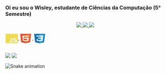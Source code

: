 ### Oi eu sou o Wisley, estudante de Ciências da Computação (5° Semestre)
<div align="center">
  <a href="https://github.com/wisleyaraujo">
  <img height="180em" src="https://github-readme-stats.vercel.app/api?username=wisleyaraujo&&show_icons=true&theme=dracula&include_all_commits=true&count_private=true"/>
  <img height="180em" src="https://github-readme-stats.vercel.app/api/top-langs/?username=wisleyaraujo&layout=demo&langs_count=7&theme=dracula"/>
     <img height="180em" src="https://github-readme-stats.vercel.app/api/wakatime?username=wisleyaraujo"/>
      
    
</div>
<div style="display: inline_block"><br>
  <img align="center" alt="Zey-Js" height="30" width="40" src="https://raw.githubusercontent.com/devicons/devicon/master/icons/javascript/javascript-plain.svg">
  <img align="center" alt="Zey-HTML" height="30" width="40" src="https://raw.githubusercontent.com/devicons/devicon/master/icons/html5/html5-original.svg">
  <img align="center" alt="Zey-CSS" height="30" width="40" src="https://raw.githubusercontent.com/devicons/devicon/master/icons/css3/css3-original.svg">
  
</div>
  
  ##
 
<div> 
  <a href = "mailto:wisleyaraujosantos@gmail.com"><img src="https://img.shields.io/badge/-Gmail-%23333?style=for-the-badge&logo=gmail&logoColor=white" target="_blank"></a>
  <a href="https://www.linkedin.com/in/wisley-araujo-203324205/" target="_blank"><img src="https://img.shields.io/badge/-LinkedIn-%230077B5?style=for-the-badge&logo=linkedin&logoColor=white" target="_blank"></a> 
 
  ![Snake animation](https://github.com/wisleyaraujo/wisleyaraujo/blob/output/github-contribution-grid-snake.svg)
 
</div>
